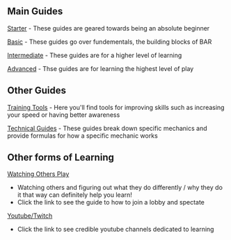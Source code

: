 
## Main Guides

[Starter](https://github.com/Zete0/Guides/blob/main/Starter/Overview.md) - These guides are geared towards being an absolute beginner

[Basic](https://github.com/Zete0/Guides/blob/main/Basics/0%20Overview.md) - These guides go over fundementals, the building blocks of BAR

[Intermediate](https://github.com/Zete0/Guides/blob/main/Intermediate/Overview.md) - These guides are for a higher level of learning

[Advanced](https://github.com/Zete0/Guides/blob/main/Advanced/Overview.md) - Thse guides are for learning the highest level of play

## Other Guides

[Training Tools](https://github.com/Zete0/Guides/blob/main/Tools%20for%20Training/Overview.md) - Here you'll find tools for improving skills such as increasing your speed or having better awareness

[Technical Guides](https://github.com/Zete0/Guides/blob/main/Technical/Overview.md) - These guides break down specific mechanics and provide formulas for how a specific mechanic works

## Other forms of Learning

[Watching Others Play](https://github.com/Zete0/Guides/blob/main/Tools%20for%20Training/Watch%20Good%20Players.md#watch-good-players)
- Watching others and figuring out what they do differently / why they do it that way can definitely help you learn!
- Click the link to see the guide to how to join a lobby and spectate

[Youtube/Twitch](https://github.com/Zete0/Guides/blob/main/Tools%20for%20Training/Watch%20Good%20Players.md#there-is-also-a-lot-of-youtube-content)
- Click the link to see credible youtube channels dedicated to learning
